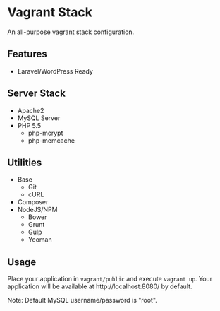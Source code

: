 # Vagrant Stack

An all-purpose vagrant stack configuration.

## Features

- Laravel/WordPress Ready

## Server Stack

- Apache2
- MySQL Server
- PHP 5.5
  - php-mcrypt
  - php-memcache

## Utilities 

- Base
  - Git
  - cURL
- Composer
- NodeJS/NPM
  - Bower
  - Grunt
  - Gulp
  - Yeoman

## Usage

Place your application in `vagrant/public` and execute `vagrant up`. Your application will be available at http://localhost:8080/ by default.

Note: Default MySQL username/password is "root".
